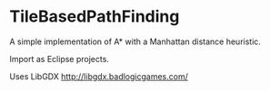 TileBasedPathFinding
====================

A simple implementation of A* with a Manhattan distance heuristic.

Import as Eclipse projects.

Uses LibGDX http://libgdx.badlogicgames.com/
